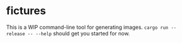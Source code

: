 # fictures
This is a WIP command-line tool for generating images. `cargo run --release -- --help` should get you started for now.
